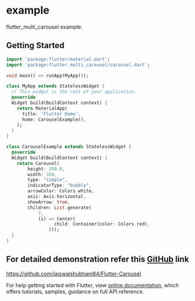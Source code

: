 # example

flutter_multi_carousel example.

## Getting Started

```dart
import 'package:flutter/material.dart';
import 'package:flutter_multi_carousel/carousel.dart';

void main() => runApp(MyApp());

class MyApp extends StatelessWidget {
  // This widget is the root of your application.
  @override
  Widget build(BuildContext context) {
    return MaterialApp(
      title: 'Flutter Demo',
      home: CarouselExample(),
    );
  }
}

class CarouselExample extends StatelessWidget {
  @override
  Widget build(BuildContext context) {
    return Carousel(
        height: 350.0,
        width: 350,
        type: "simple",
        indicatorType: "bubble",
        arrowColor: Colors.white,
        axis: Axis.horizontal,
        showArrow: true,
        children: List.generate(
            7,
            (i) => Center(
                  child: Container(color: Colors.red),
                )));
  }
}
```

## For detailed demonstration refer this [GitHub](https://github.com/jaiswalshubham84/Flutter-Carousel) link

https://github.com/jaiswalshubham84/Flutter-Carousel

For help getting started with Flutter, view
[online documentation](https://flutter.io/docs), which offers tutorials,
samples, guidance on full API reference.
